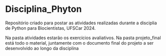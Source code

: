 # Disciplina_Phyton

Repositório criado para postar as atividades realizadas durante a disciplia de Python para Biocientistas, UFSCar 2024.

Na pasta atividades estarão os exercícios avaliativos. Na pasta projeto_final está todo o material, juntamente com o documento final do projeto a ser desenvolvido ao longo da disciplina
